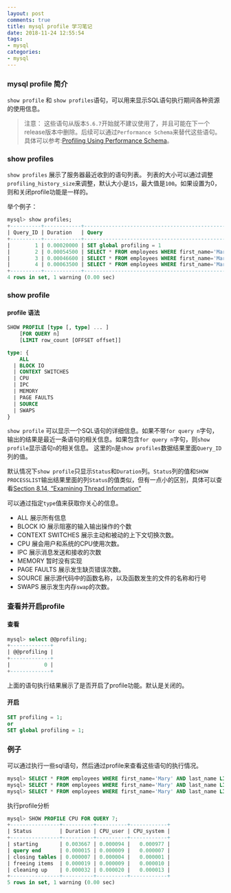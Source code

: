 ```yaml
---
layout: post
comments: true
title: mysql profile 学习笔记
date: 2018-11-24 12:55:54
tags:
- mysql
categories:
- mysql
---
```


### mysql profile 简介

`show profile` 和 `show profiles`语句，可以用来显示SQL语句执行期间各种资源的使用信息。

> 注意：
> 这些语句从版本`5.6.7`开始就不建议使用了，并且可能在下一个release版本中删除。后续可以通过`Performance Schema`来替代这些语句。具体可以参考:[Profiling Using Performance Schema](https://dev.mysql.com/doc/refman/5.6/en/performance-schema-query-profiling.html)。

### show profiles 

`show profiles` 展示了服务器最近收到的语句列表。 列表的大小可以通过调整`profiling_history_size`来调整，默认大小是`15`，最大值是`100`。如果设置为0，则和关闭profile功能是一样的。

举个例子：

<!-- more -->

```sql
mysql> show profiles;
+----------+------------+---------------------------------------------------------------------------+
| Query_ID | Duration   | Query                                                                     |
+----------+------------+---------------------------------------------------------------------------+
|        1 | 0.00020000 | SET global profiling = 1                                                  |
|        2 | 0.00054500 | SELECT * FROM employees WHERE first_name='Mary' AND last_name LIKE '%man' |
|        3 | 0.00046600 | SELECT * FROM employees WHERE first_name='Mary' AND last_name LIKE '%man' |
|        4 | 0.00063500 | SELECT * FROM employees WHERE first_name='Mary' AND last_name LIKE '%man' |
+----------+------------+---------------------------------------------------------------------------+
4 rows in set, 1 warning (0.00 sec)
```

### show profile

#### profile 语法

```sql
SHOW PROFILE [type [, type] ... ]
    [FOR QUERY n]
    [LIMIT row_count [OFFSET offset]]

type: {
    ALL
  | BLOCK IO
  | CONTEXT SWITCHES
  | CPU
  | IPC
  | MEMORY
  | PAGE FAULTS
  | SOURCE
  | SWAPS
}
```

`show profile` 可以显示一个SQL语句的详细信息。如果不带`for query n`字句，输出的结果是最近一条语句的相关信息。如果包含`for query n`字句，则`show profile`显示语句`n`的相关信息。 这里的`n`是`show profiles`数据结果里面`Query_ID`列的值。

默认情况下`show profile`只显示`Status`和`Duration`列。`Status`列的值和`SHOW PROCESSLIST`输出结果里面的列`Status`的值类似，但有一点小的区别，具体可以查看[Section 8.14, “Examining Thread Information”](https://dev.mysql.com/doc/refman/5.6/en/thread-information.html)

可以通过指定`type`值来获取你关心的信息。

- ALL 展示所有信息
- BLOCK IO 展示阻塞的输入输出操作的个数
- CONTEXT SWITCHES 展示主动和被动的上下文切换次数。
- CPU 展会用户和系统的CPU使用次数。
- IPC 展示消息发送和接收的次数
- MEMORY 暂时没有实现
- PAGE FAULTS 展示发生缺页错误次数。
- SOURCE 展示源代码中的函数名称，以及函数发生的文件的名称和行号
- SWAPS 展示发生内存`swap`的次数。

### 查看并开启profile

#### 查看

```sql
mysql> select @@profiling;
+-------------+
| @@profiling |
+-------------+
|           0 |
+-------------+
```

上面的语句执行结果展示了是否开启了profile功能。默认是关闭的。

#### 开启

```sql
SET profiling = 1;
or
SET global profiling = 1;
```

### 例子

可以通过执行一些sql语句，然后通过profile来查看这些语句的执行情况。

```sql
mysql> SELECT * FROM employees WHERE first_name='Mary' AND last_name LIKE '%man';
mysql> SELECT * FROM employees WHERE first_name='Mary' AND last_name LIKE '%man';
mysql> SELECT * FROM employees WHERE first_name='Mary' AND last_name LIKE '%man';
```

执行profile分析

```sql
mysql> SHOW PROFILE CPU FOR QUERY 7;
+----------------+----------+----------+------------+
| Status         | Duration | CPU_user | CPU_system |
+----------------+----------+----------+------------+
| starting       | 0.003667 | 0.000094 |   0.000977 |
| query end      | 0.000015 | 0.000009 |   0.000007 |
| closing tables | 0.000007 | 0.000004 |   0.000001 |
| freeing items  | 0.000019 | 0.000009 |   0.000010 |
| cleaning up    | 0.000032 | 0.000020 |   0.000013 |
+----------------+----------+----------+------------+
5 rows in set, 1 warning (0.00 sec)
```



